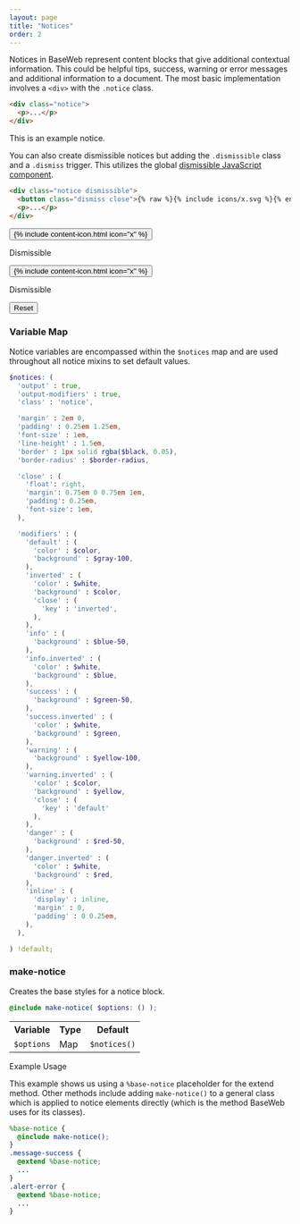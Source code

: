 ```yaml
---
layout: page
title: "Notices"
order: 2
---
```


Notices in BaseWeb represent content blocks that give additional contextual information. This could be helpful tips, success, warning or error messages and additional information to a document. The most basic implementation involves a `<div>` with the `.notice` class.

```html
<div class="notice">
  <p>...</p>
</div>
```

<div class="demo">
  <div class="notice">
    <p>This is an example notice.</p>
  </div>
</div>

You can also create dismissible notices but adding the `.dismissible` class and a `.dismiss` trigger. This utilizes the global [dismissible JavaScript component](/docs/javascript/dismissible/).

```html
<div class="notice dismissible">
  <button class="dismiss close">{% raw %}{% include icons/x.svg %}{% endraw %}</button>
  <p>...</p>
</div>
```

<div class="demo">
  <div class="row">
    <div class="col col-6">
      <div class="notice dismissible">
        <button class="dismiss close">{% include content-icon.html icon="x" %}</button>
        <p>Dismissible</p>
      </div>
    </div>
    <div class="col col-6">
      <div class="notice dismissible inverted">
        <button class="dismiss close">{% include content-icon.html icon="x" %}</button>
        <p>Dismissible</p>
      </div>
    </div>
  </div>
  <div class="row">
    <div class="col col-12">
      <button class="button small" onclick="dismissible.showAll('.demo');">Reset</button>
    </div>
  </div>
</div>

<div id="toc" class="toc"></div>

<section id="block-notices-map" class="docs-item" markdown="1">

### Variable Map

Notice variables are encompassed within the `$notices` map and are used throughout all notice mixins to set default values.

```scss
$notices: (
  'output' : true,
  'output-modifiers' : true,
  'class' : 'notice',

  'margin' : 2em 0,
  'padding' : 0.25em 1.25em,
  'font-size' : 1em,
  'line-height' : 1.5em,
  'border' : 1px solid rgba($black, 0.05),
  'border-radius' : $border-radius,

  'close' : (
    'float': right,
    'margin': 0.75em 0 0.75em 1em,
    'padding': 0.25em,
    'font-size': 1em,
  ),

  'modifiers' : (
    'default' : (
      'color' : $color,
      'background' : $gray-100,
    ),
    'inverted' : (
      'color' : $white,
      'background' : $color,
      'close' : (
        'key' : 'inverted',
      ),
    ),
    'info' : (
      'background' : $blue-50,
    ),
    'info.inverted' : (
      'color' : $white,
      'background' : $blue,
    ),
    'success' : (
      'background' : $green-50,
    ),
    'success.inverted' : (
      'color' : $white,
      'background' : $green,
    ),
    'warning' : (
      'background' : $yellow-100,
    ),
    'warning.inverted' : (
      'color' : $color,
      'background' : $yellow,
      'close' : (
        'key' : 'default'
      ),
    ),
    'danger' : (
      'background' : $red-50,
    ),
    'danger.inverted' : (
      'color' : $white,
      'background' : $red,
    ),
    'inline' : (
      'display' : inline,
      'margin' : 0,
      'padding' : 0 0.25em,
    ),
  ),

) !default;
```

</section><!-- .docs-item -->

<section id="mixin-make-notice" class="docs-item" markdown="1">

### make-notice

Creates the base styles for a notice block.

```scss
@include make-notice( $options: () );
```

<table class="table table-docs">
  <tr>
    <th>Variable</th>
    <th>Type</th>
    <th>Default</th>
  </tr>
  <tr>
    <td><code>$options</code></td>
    <td>Map</td>
    <td><code>$notices()</code></td>
  </tr>
</table>

<p class="subheading">Example Usage</p>

This example shows us using a `%base-notice` placeholder for the extend method. Other methods include adding `make-notice()` to a general class which is applied to notice elements directly (which is the method BaseWeb uses for its classes).

```scss
%base-notice {
  @include make-notice();
}
.message-success {
  @extend %base-notice;
  ...
}
.alert-error {
  @extend %base-notice;
  ...
}
```

</section><!-- .docs-item -->
